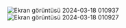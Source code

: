 ![Ekran görüntüsü 2024-03-18 010937](https://github.com/grbzemir/Auto-Gallery-Project-Using-Javascript-Methods/assets/125201557/493942d1-11ff-4fd7-bf92-d934d75da5cc)
![Ekran görüntüsü 2024-03-18 010927](https://github.com/grbzemir/Auto-Gallery-Project-Using-Javascript-Methods/assets/125201557/ac5d31f7-6cb1-4108-9cc4-924970d270ed)
